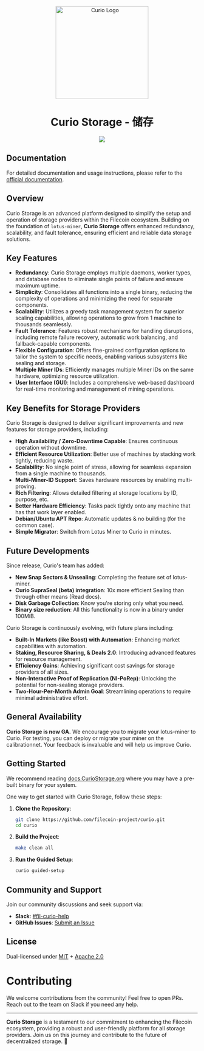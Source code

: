 <p align="center">
  <a href="https://lotus.filecoin.io/storage-providers/curio/overview/" title="Curio Docs">
    <img src="https://github.com/filecoin-project/curio/assets/63351350/a42a9baf-9091-4d3e-bb4b-088765ed8727" alt="Curio Logo" width="244" />
  </a>
</p>

<h1 align="center">Curio Storage - 储存</h1>

<p align="center">
  <a href="https://goreportcard.com/report/github.com/filecoin-project/curio"><img src="https://goreportcard.com/badge/github.com/filecoin-project/curio" /></a>
  <br>
</p>

## Documentation

For detailed documentation and usage instructions, please refer to the [official documentation](https://docs.curiostorage.org/).

## Overview

Curio Storage is an advanced platform designed to simplify the setup and operation of storage providers within the Filecoin ecosystem. Building on the foundation of `lotus-miner`, **Curio Storage** offers enhanced redundancy, scalability, and fault tolerance, ensuring efficient and reliable data storage solutions.

## Key Features

- **Redundancy**: Curio Storage employs multiple daemons, worker types, and database nodes to eliminate single points of failure and ensure maximum uptime.
- **Simplicity**: Consolidates all functions into a single binary, reducing the complexity of operations and minimizing the need for separate components.
- **Scalability**: Utilizes a greedy task management system for superior scaling capabilities, allowing operations to grow from 1 machine to thousands seamlessly.
- **Fault Tolerance**: Features robust mechanisms for handling disruptions, including remote failure recovery, automatic work balancing, and fallback-capable components.
- **Flexible Configuration**: Offers fine-grained configuration options to tailor the system to specific needs, enabling various subsystems like sealing and storage.
- **Multiple Miner IDs**: Efficiently manages multiple Miner IDs on the same hardware, optimizing resource utilization.
- **User Interface (GUI)**: Includes a comprehensive web-based dashboard for real-time monitoring and management of mining operations.

## Key Benefits for Storage Providers

Curio Storage is designed to deliver significant improvements and new features for storage providers, including:

- **High Availability / Zero-Downtime Capable**: Ensures continuous operation without downtime.
- **Efficient Resource Utilization**: Better use of machines by stacking work tightly, reducing waste.
- **Scalability**: No single point of stress, allowing for seamless expansion from a single machine to thousands.
- **Multi-Miner-ID Support**: Saves hardware resources by enabling multi-proving.
- **Rich Filtering**: Allows detailed filtering at storage locations by ID, purpose, etc.
- **Better Hardware Efficiency**: Tasks pack tightly onto any machine that has that work layer enabled.
- **Debian/Ubuntu APT Repo**: Automatic updates & no building (for the common case).
- **Simple Migrator**: Switch from Lotus Miner to Curio in minutes.

## Future Developments

Since release, Curio's team has added:

- **New Snap Sectors & Unsealing**: Completing the feature set of lotus-miner.
- **Curio SupraSeal (beta) integration**: 10x more efficient Sealing than through other means (Read docs).
- **Disk Garbage Collection**: Know you're storing only what you need.
- **Binary size reduction**: All this functionality is now in a binary under 100MiB.


Curio Storage is continuously evolving, with future plans including:

- **Built-In Markets (like Boost) with Automation**: Enhancing market capabilities with automation.
- **Staking, Resource Sharing, & Deals 2.0**: Introducing advanced features for resource management.
- **Efficiency Gains**: Achieving significant cost savings for storage providers of all sizes.
- **Non-Interactive Proof of Replication (NI-PoRep)**: Unlocking the potential for non-sealing storage providers.
- **Two-Hour-Per-Month Admin Goal**: Streamlining operations to require minimal administrative effort.

## **General Availability**

**Curio Storage is now GA.** We encourage you to migrate your lotus-miner to Curio. For testing, you can deploy or migrate your miner on the calibrationnet. Your feedback is invaluable and will help us improve Curio.

## Getting Started

We recommend reading [docs.CurioStorage.org](https://docs.curiostorage.org/) where you may have a pre-built binary for your system.

One way to get started with Curio Storage, follow these steps:

1. **Clone the Repository**:
    ```sh
    git clone https://github.com/filecoin-project/curio.git
    cd curio
    ```

2. **Build the Project**:
    ```sh
    make clean all
    ```

3. **Run the Guided Setup**:
    ```sh
    curio guided-setup
    ```

## Community and Support

Join our community discussions and seek support via:

- **Slack**: [#fil-curio-help](https://filecoinproject.slack.com/archives/C06LF5YP8S3)
- **GitHub Issues**: [Submit an Issue](https://github.com/filecoin-project/curio/issues/new)

## License

Dual-licensed under [MIT](https://github.com/filecoin-project/curio/blob/master/LICENSE-MIT) + [Apache 2.0](https://github.com/filecoin-project/curio/blob/master/LICENSE-APACHE)

# Contributing

We welcome contributions from the community! Feel free to open PRs. Reach out to the team on Slack if you need any help.

---

**Curio Storage** is a testament to our commitment to enhancing the Filecoin ecosystem, providing a robust and user-friendly platform for all storage providers. Join us on this journey and contribute to the future of decentralized storage. 💙
